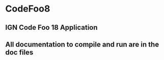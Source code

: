 # CodeFoo8
## IGN Code Foo 18 Application 
## All documentation to compile and run are in the doc files
